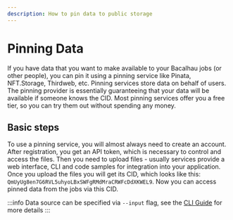 ```yaml
---
description: How to pin data to public storage
---
```


# Pinning Data

If you have data that you want to make available to your Bacalhau jobs (or other people), you can pin it using a pinning service like Pinata, NFT.Storage, Thirdweb, etc. Pinning services store data on behalf of users. The pinning provider is essentially guaranteeing that your data will be available if someone knows the CID. Most pinning services offer you a free tier, so you can try them out without spending any money.

## Basic steps

To use a pinning service, you will almost always need to create an account. After registration, you get an API token, which is necessary to control and access the files. Then you need to upload files - usually services provide a web interface, CLI and code samples for integration into your application. Once you upload the files you will get its CID, which looks like this: `QmUyUg8en7G6RVL5uhyoLBxSWFgRMdMraCRWFcDdXKWEL9`. Now you can access pinned data from the jobs via this CID.

:::info Data source can be specified via `--input` flag, see the [CLI Guide](https://github.com/bacalhau-project/docs/blob/main/setting-up/data-ingestion/broken-reference/README.md) for more details :::

